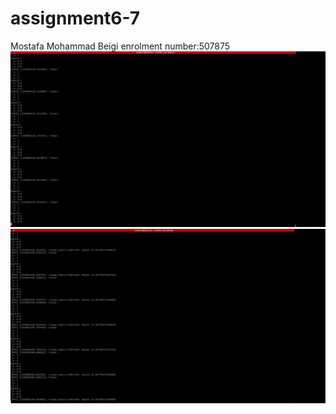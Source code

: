 # assignment6-7
Mostafa Mohammad Beigi enrolment number:507875
![alt text](https://github.com/mostafa10066/assignment6-7/blob/master/01.JPG?raw=true)
![alt text](https://github.com/mostafa10066/assignment6-7/blob/master/02.JPG?raw=true)
